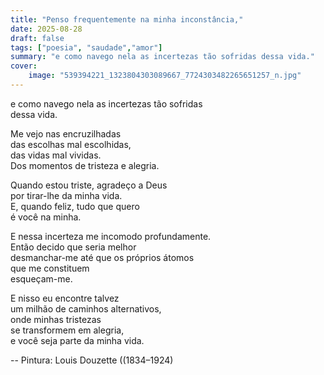 ```yaml
---
title: "Penso frequentemente na minha inconstância,"
date: 2025-08-28
draft: false
tags: ["poesia", "saudade","amor"]
summary: "e como navego nela as incertezas tão sofridas dessa vida."
cover:
    image: "539394221_1323804303089667_7724303482265651257_n.jpg"
---
```


e como navego nela as incertezas tão sofridas<br>
dessa vida.<br>

Me vejo nas encruzilhadas<br>
das escolhas mal escolhidas,<br>
das vidas mal vividas.<br>
Dos momentos de tristeza e alegria.<br>

Quando estou triste, agradeço a Deus<br>
por tirar-lhe da minha vida.<br>
E, quando feliz, tudo que quero<br>
é você na minha.<br>

E nessa incerteza me incomodo profundamente.<br>
Então decido que seria melhor<br>
desmanchar-me até que os próprios átomos<br>
que me constituem<br>
esqueçam-me.<br>

E nisso eu encontre talvez<br>
um milhão de caminhos alternativos,<br>
onde minhas tristezas<br>
se transformem em alegria,<br>
e você seja parte da minha vida.

--
Pintura: Louis Douzette ((1834–1924)
